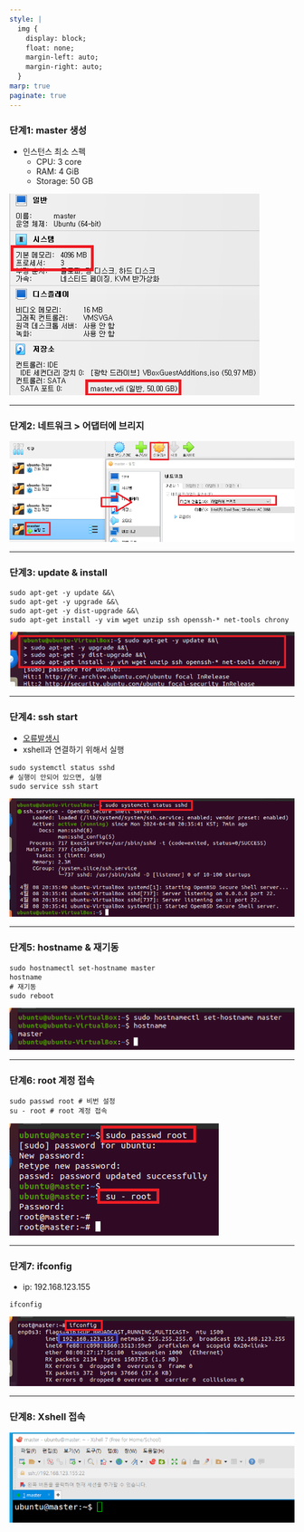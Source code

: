 ```yaml
---
style: |
  img {
    display: block;
    float: none;
    margin-left: auto;
    margin-right: auto;
  }
marp: true
paginate: true
---
```

### 단계1: master 생성
- 인스턴스 최소 스펙 
    - CPU: 3 core 
    - RAM: 4 GiB 
    - Storage: 50 GB

![bg right w:600](./img/image.png)

---
### 단계2: 네트워크 > 어댑터에 브리지
![alt text](./img/image-1.png)

---
### 단계3: update & install
```shell
sudo apt-get -y update &&\
sudo apt-get -y upgrade &&\
sudo apt-get -y dist-upgrade &&\
sudo apt-get install -y vim wget unzip ssh openssh-* net-tools chrony
```
![alt text](./img/image-2.png)

---
### 단계4: ssh start 
- [오류발생시](https://blog.msalt.net/326)
- xshell과 연결하기 위해서 실행 
```shell
sudo systemctl status sshd
# 실행이 안되어 있으면, 실행 
sudo service ssh start
```
![alt text](./img/image-3.png)

---
### 단계5: hostname & 재기동 
```shell
sudo hostnamectl set-hostname master
hostname
# 재기동
sudo reboot
``` 
![alt text](./img/image-4.png)

---
### 단계6: root 계정 접속 
```shell
sudo passwd root # 비번 설정 
su - root # root 계정 접속
```
![bg right w:600](./img/image-5.png)

---
### 단계7: ifconfig
- ip: 192.168.123.155
```shell
ifconfig
```
![alt text](./img/image-6.png)

---
### 단계8: Xshell 접속 
![alt text](./img/image-7.png)



